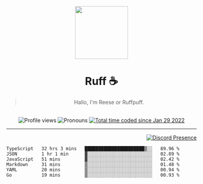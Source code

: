 <div align='center'>
  <img src='https://cdn.ruffpuff.dev/ruffpuff.jpg' width='140' height='140' />
  <h1>Ruff ☕️</h1>
  <blockquote>Hallo, I'm Reese or Ruffpuff.</blockquote>
  
  <br />
  
  <img alt="Profile views" src="https://komarev.com/ghpvc/?username=ruffpuff1" />
  <img alt='Pronouns' src='https://img.shields.io/endpoint?url=https://pronoundb.org/shields/61181f81be124c42b207bffd' />
  <a href="https://wakatime.com/@72bf611d-9557-4a85-aa1d-46f6a3346744"><img src="https://wakatime.com/badge/user/72bf611d-9557-4a85-aa1d-46f6a3346744.svg" alt="Total time coded since Jan 29 2022" /></a>
</div>

<hr />

<div align='right'>

[![Discord Presence](https://lanyard.cnrad.dev/api/486396074282450946)](https://discord.com/users/486396074282450946)
  
  </div>

<!--START_SECTION:waka-->

```text
TypeScript   32 hrs 3 mins   ██████████████████████▒░░   89.96 %
JSON         1 hr 1 min      ▓░░░░░░░░░░░░░░░░░░░░░░░░   02.89 %
JavaScript   51 mins         ▓░░░░░░░░░░░░░░░░░░░░░░░░   02.42 %
Markdown     31 mins         ▒░░░░░░░░░░░░░░░░░░░░░░░░   01.48 %
YAML         20 mins         ▒░░░░░░░░░░░░░░░░░░░░░░░░   00.94 %
Go           19 mins         ▒░░░░░░░░░░░░░░░░░░░░░░░░   00.93 %
```

<!--END_SECTION:waka-->

